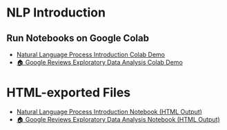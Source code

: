 # NLP Introduction

## Run Notebooks on Google Colab

- [Natural Language Process Introduction Colab Demo](https://colab.research.google.com/github/subwaymatch/badm590-sp2024-demo/blob/main/demo-01-nlp-intro.ipynb)
- [🏠 Google Reviews Exploratory Data Analysis Colab Demo](https://colab.research.google.com/github/subwaymatch/badm590-sp2024-demo/blob/main/demo-02-google-reviews-EDA.ipynb)

# HTML-exported Files

- [Natural Language Process Introduction Notebook (HTML Output)](https://nbviewer.org/github/subwaymatch/badm590-sp2024-demo/blob/main/demo-01-nlp-intro.ipynb)
- [🏠 Google Reviews Exploratory Data Analysis Notebook (HTML Output)](https://nbviewer.org/github/subwaymatch/badm590-sp2024-demo/blob/main/demo-02-google-reviews-EDA.ipynb)
